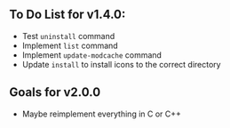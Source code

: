 ## To Do List for v1.4.0:
- Test `uninstall` command
- Implement `list` command
- Implement `update-modcache` command
- Update `install` to install icons to the correct directory

## Goals for v2.0.0
- Maybe reimplement everything in C or C++
